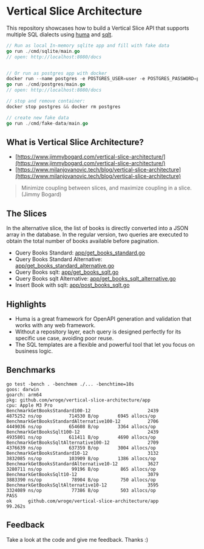 # Vertical Slice Architecture

This repository showcases how to build a Vertical Slice API that supports multiple SQL dialects using [huma](https://github.com/danielgtaylor/huma) and [sqlt](https://github.com/wroge/sqlt).

```go
// Run as local In-memory sqlite app and fill with fake data
go run ./cmd/sqlite/main.go
// open: http://localhost:8080/docs


// Or run as postgres app with docker
docker run --name postgres -e POSTGRES_USER=user -e POSTGRES_PASSWORD=password -e POSTGRES_DB=db -p 5432:5432 -d postgres:16
go run ./cmd/postgres/main.go
// open: http://localhost:8080/docs

// stop and remove container:
docker stop postgres && docker rm postgres

// create new fake data
go run ./cmd/fake-data/main.go
```

## What is Vertical Slice Architecture?

- [https://www.jimmybogard.com/vertical-slice-architecture/](https://www.jimmybogard.com/vertical-slice-architecture/)
- [https://www.milanjovanovic.tech/blog/vertical-slice-architecture](https://www.milanjovanovic.tech/blog/vertical-slice-architecture)

> Minimize coupling between slices, and maximize coupling in a slice. (Jimmy Bogard)

## The Slices

In the alternative slice, the list of books is directly converted into a JSON array in the database. In the regular version, two queries are executed to obtain the total number of books available before pagination.

- Query Books Standard: [app/get_books_standard.go](https://github.com/wroge/vertical-slice-architecture/blob/main/app/get_books_standard.go)
- Query Books Standard Alternative: [app/get_books_standard_alternative.go](https://github.com/wroge/vertical-slice-architecture/blob/main/app/get_books_standard_alternative.go)
- Query Books sqlt: [app/get_books_sqlt.go](https://github.com/wroge/vertical-slice-architecture/blob/main/app/get_books_sqlt.go)
- Query Books sqlt Alternative: [app/get_books_sqlt_alternative.go](https://github.com/wroge/vertical-slice-architecture/blob/main/app/get_books_sqlt_alternative.go)
- Insert Book with sqlt: [app/post_books_sqlt.go](https://github.com/wroge/vertical-slice-architecture/blob/main/app/post_books_sqlt.go)

## Highlights

- Huma is a great framework for OpenAPI generation and validation that works with any web framework.
- Without a repository layer, each query is designed perfectly for its specific use case, avoiding poor reuse.
- The SQL templates are a flexible and powerful tool that let you focus on business logic.

## Benchmarks

```
go test -bench . -benchmem ./... -benchtime=10s
goos: darwin
goarch: arm64
pkg: github.com/wroge/vertical-slice-architecture/app
cpu: Apple M3 Pro
BenchmarkGetBooksStandard100-12                     2439           4875252 ns/op          714530 B/op       6945 allocs/op
BenchmarkGetBooksStandardAlternative100-12          2706           4449036 ns/op          654608 B/op       3364 allocs/op
BenchmarkGetBooksSqlt100-12                         2439           4935801 ns/op          611411 B/op       4690 allocs/op
BenchmarkGetBooksSqltAlternative100-12              2709           4376639 ns/op          637359 B/op       3004 allocs/op
BenchmarkGetBooksStandard10-12                      3132           3832085 ns/op          103909 B/op       1386 allocs/op
BenchmarkGetBooksStandardAlternative10-12           3627           3280711 ns/op           99196 B/op        865 allocs/op
BenchmarkGetBooksSqlt10-12                          3079           3883390 ns/op           78904 B/op        750 allocs/op
BenchmarkGetBooksSqltAlternative10-12               3595           3324089 ns/op           77386 B/op        503 allocs/op
PASS
ok      github.com/wroge/vertical-slice-architecture/app        99.262s
```

## Feedback

Take a look at the code and give me feedback. Thanks :)
